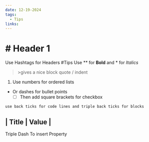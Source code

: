 ```yaml
---
date: 12-19-2024
tags:
  - Tips
links:
---
```

# # Header 1
Use Hashtags for Headers
#Tips 
Use ** for **Bold** and * for *Italics*

>\>gives a nice block quote / indent

1. Use numbers for ordered lists
- Or dashes for bullet points
	- [ ] Then add square brackets for checkbox

`use back ticks for code lines and triple back ticks for blocks`

|  Title  |  Value  |
--

Triple Dash To insert Property